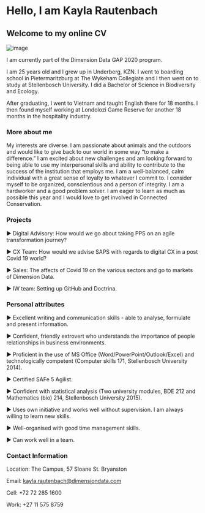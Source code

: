# Hello, I am Kayla Rautenbach
## Welcome to my online CV

![image](https://github.com/Kayla1703/Kayla/blob/master/Kayla%20profile%20picture.JPG)

I am currently part of the Dimension Data GAP 2020 program. 

I am 25 years old and I grew up in Underberg, KZN. I went to boarding school in Pietermaritzburg at The Wykeham Collegiate and I then went on to study at Stellenbosch University. I did a Bachelor of Science in Biodiversity and Ecology. 
 
After graduating, I went to Vietnam and taught English there for 18 months. I then found myself working at Londolozi Game Reserve for another 18 months in the hospitality industry. 
 
### More about me
 
My interests are diverse. I am passionate about animals and the outdoors and would like to give back to our world in some way “to make a difference.” I am excited about new challenges and am looking forward to being able to use my interpersonal skills and ability to contribute to the success of the institution that employs me. I am a well-balanced, calm individual with a great sense of loyalty to whatever I commit to. I consider myself to be organized, conscientious and a person of integrity. I am a hardworker and a good problem solver. I am eager to learn as much as possible this year and I would love to get involved in Connected Conservation. 

### Projects 

► Digital Advisory: How would we go about taking PPS on an agile transformation journey?

► CX Team: How would we advise SAPS with regards to digital CX in a post Covid 19 world?

► Sales: The affects of Covid 19 on the various sectors and go to markets of Dimension Data.

► IW team: Setting up GitHub and Doctrina. 

### Personal attributes 
 
►	Excellent writing and communication skills - able to analyse, formulate and present information.

►	Confident, friendly extrovert who understands the importance of people relationships in business environments.

►	Proficient in the use of MS Office (Word/PowerPoint/Outlook/Excel) and technologically competent (Computer skills 171, Stellenbosch    University 2014).

► Certified SAFe 5 Agilist. 

►	Confident with statistical analysis (Two university modules, BDE 212 and Mathematics (bio) 214, Stellenbosch University 2015).

►	Uses own initiative and works well without supervision. I am always willing to learn new skills.

►	Well-organised with good time management skills. 

►	Can work well in a team.

### Contact Information

Location: The Campus, 57 Sloane St. Bryanston 

Email: kayla.rautenbach@dimensiondata.com

Cell: +72 72 285 1600

Work: +27 11 575 8759

